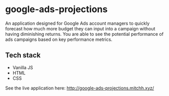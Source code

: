 # google-ads-projections
An application designed for Google Ads account managers to quickly forecast how much more budget they can input into a campaign without having diminishing returns. You are able to see the potential performance of ads campaigns based on key performance metrics.

## Tech stack
- Vanilla JS
- HTML
- CSS

See the live application here: http://google-ads-projections.mitchh.xyz/
